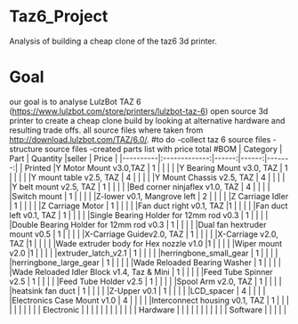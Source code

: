 # Taz6_Project
Analysis of building a cheap clone of the taz6 3d printer. 
# Goal
our goal is to analyse LulzBot TAZ 6 (https://www.lulzbot.com/store/printers/lulzbot-taz-6) open source 3d printer to create a cheap clone build by looking at alternative hardware and resulting trade offs.
all source files where taken from http://download.lulzbot.com/TAZ/6.0/.
#to do
    -collect taz 6 source files
    -structure source files
    -created parts list with price total
#BOM
| Category |      Part     | Quantity |seller | Price |
|----------|:-------------:|------:|------:|-------:|
| Printed  |Y Motor Mount v3.0,TAZ   |    1   |       |        |
|          |Y Bearing Mount v3.0, TAZ    |  1     |       |        |
|          |Y mount table v2.5, TAZ   | 4      |       |        |
|          |Y Mount Chassis v2.5, TAZ   | 4      |       |        |
|          |Y belt mount v2.5, TAZ   |   1    |       |        |
|          |Bed corner ninjaflex v1.0, TAZ   |  4     |       |        |
|          |Switch mount   |    1   |       |        |
|          |Z-lower v0.1, Mangrove left   | 2      |       |        |
|          |Z Carriage Idler   |    1   |       |        |
|          |Z Carriage Motor   |    1   |       |        |
|          |Fan duct right v0.1, TAZ   |1       |       |        |
|          |Fan duct left v0.1, TAZ   |  1     |       |        |
|          |Single Bearing Holder for 12mm rod v0.3   | 1      |       |        |
|          |Double Bearing Holder for 12mm rod v0.3   | 1      |       |        |
|          |Dual fan hextruder mount v0.5   | 1      |       |        |
|          |X-Carriage Guidev2.0, TAZ   | 1      |       |        |
|          |X-Carriage v2.0, TAZ   |1       |       |        |
|          |Wade extruder body for Hex nozzle v1.0   |1       |       |        |
|          |Wiper mount v2.0   |1       |       |        |
|          |extruder_latch_v2.1   | 1      |       |        |
|          |herringbone_small_gear   | 1      |       |        |
|          |herringbone_large_gear   | 1      |       |        |
|          |Wade Reloaded Bearing Washer   | 1      |       |        |
|          |Wade Reloaded Idler Block v1.4, Taz & Mini   | 1      |       |        |
|          |Feed Tube Spinner v2.5   | 1      |       |        |
|          |Feed Tube Holder v2.5   | 1      |       |        |
|          |Spool Arm v2.0, TAZ   | 1      |       |        |
|          |heatsink fan duct   | 1      |       |        |
|          |Z-Upper v0.1   |  1     |       |        |
|          |LCD_spacer   |  4     |       |        |
|          |Electronics Case Mount v1.0   | 4      |       |        |
|          |Interconnect housing v0.1, TAZ   |  1     |       |        |
|          |               |       |       |        |
|    Electronic      |               |       |       |        |
|          |               |       |        |       |
|    Hardware      |               |       |        |
|          |               |       |       |        |
|    Software      |               |       |       |        |
